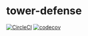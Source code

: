 # tower-defense





[![CircleCI](https://circleci.com/gh/essitepp/tower-defense.svg?style=svg&circle-token=5b725713e0b829bd39f832a91982a8873ef0c672)](https://app.circleci.com/pipelines/github/essitepp/tower-defense)
[![codecov](https://codecov.io/gh/essitepp/tower-defense/branch/master/graph/badge.svg?token=JOLI1LLHAW)](https://codecov.io/gh/essitepp/tower-defense)
